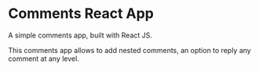 # Comments React App

A simple comments app, built with React JS.

This comments app allows to add nested comments, an option to reply any comment at any level.

